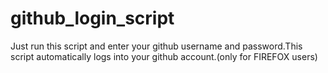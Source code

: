 # github_login_script

Just run this script and enter your github username and password.This script automatically logs into your github account.(only for FIREFOX users)
